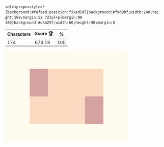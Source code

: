 `<dl><p><p><style>*{background:#fefaed;position:fixed}dl{background:#f9d9bf;width:240;height:180;margin:52 72}p{+p{margin:90 180}background:#d4a29f;width:60;height:90;margin:0`

| Characters | Score 🏆 | %   |
| ---------- | -------- | --- |
| 174        | 676.18   | 100 |

![](/2025/Apr2025/19/20250419.png)
